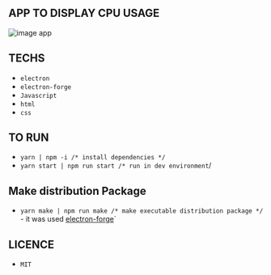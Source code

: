 ## APP TO DISPLAY CPU USAGE

<img src="" alt="image app" ><img>

## TECHS

* `electron`
* `electron-forge`
* `Javascript`
* `html`
* `css`

## TO RUN
* `yarn | npm -i /* install dependencies */`
* `yarn start | npm run start /* run in dev environment`/

## Make distribution Package
* `yarn make | npm run make /* make executable distribution package */` - it was used [electron-forge](https://www.electronforge.io)`


## LICENCE
* `MIT`

